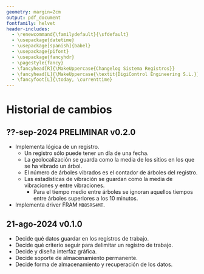 ```yaml
---
geometry: margin=2cm
output: pdf_document
fontfamily: helvet
header-includes:
  - \renewcommand{\familydefault}{\sfdefault}
  - \usepackage{datetime}
  - \usepackage[spanish]{babel}
  - \usepackage{pifont}
  - \usepackage{fancyhdr}
  - \pagestyle{fancy}
  - \fancyhead[R]{\MakeUppercase{Changelog Sistema Registros}}
  - \fancyhead[L]{\MakeUppercase{\textit{DigiControl Engineering S.L.}}}
  - \fancyfoot[L]{\today, \currenttime}
---
```


# Historial de cambios

## ??-sep-2024 PRELIMINAR v0.2.0

- Implementa lógica de un registro.
  - Un registro sólo puede tener un día de una fecha.
  - La geolocalización se guarda como la media de los sitios en los que se ha vibrado un árbol.
  - El número de árboles vibrados es el contador de árboles del registro.
  - Las estadísticas de vibración se guardan como la media de vibraciones y entre vibraciones.
    - Para el tiempo medio entre árboles se ignoran aquellos tiempos entre árboles superiores a los 10 minutos.
- Implementa driver FRAM `MB85RS4MT`.

## 21-ago-2024 v0.1.0

- Decide qué datos guardar en los registros de trabajo.
- Decide qué criterio seguir para delimitar un registro de trabajo.
- Decide y diseña interfaz gráfica.
- Decide soporte de almacenamiento permanente.
- Decide forma de almacenamiento y recuperación de los datos.
